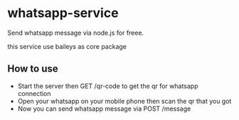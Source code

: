 # whatsapp-service

Send whatsapp message via node.js for freee.

this service use baileys as core package

## How to use
* Start the server then GET /qr-code to get the qr for whatsapp connection
* Open your whatsapp on your mobile phone then scan the qr that you got
* Now you can send whatsapp message via POST /message

